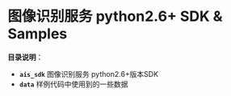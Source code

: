# 图像识别服务 python2.6+ SDK & Samples

**目录说明**：
+ **`ais_sdk`** 图像识别服务 python2.6+版本SDK
+ **`data`** 样例代码中使用到的一些数据


